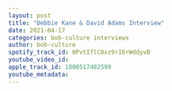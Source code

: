 ```yaml
---
layout: post
title: "Debbie Kane & David Adams Interview"
date: 2021-04-17
categories: bob-culture interviews
author: bob-culture
spotify_track_id: 0PvtIflC8xz9rI6rWddyvB
youtube_video_id: 
apple_track_id: 1000517482599
youtube_metadata: 
---
```


